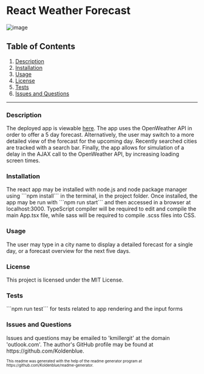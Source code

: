 # React Weather Forecast

![image](https://img.shields.io/badge/license-MIT%20License-green)

## Table of Contents

1. <a href="#description">Description</a>
2. <a href="#installation">Installation</a>
3. <a href="#usage">Usage</a>
4. <a href="#license">License</a>
5. <a href="#test">Tests</a>
6. <a href="#questions">Issues and Questions</a>
<hr><h3 id='description'>Description</h3>
The deployed app is viewable <a href='https://kmiller-react-weather.herokuapp.com/'>here</a>. The app uses the OpenWeather API in order to offer a 5 day forecast. Alternatively, the user may switch to a more detailed view of the forecast for the upcoming day. Recently searched cities are tracked with a search bar. Finally, the app allows for simulation of a delay in the AJAX call to the OpenWeather API, by increasing loading screen times.

<h3 id='installation'>Installation</h3>
The react app may be installed with node.js and node package manager using ```npm install``` in the terminal, in the project folder. Once installed, the app may be run with ```npm run start``` and then accessed in a browser at localhost:3000. TypeScript compiler will be required to edit and compile the main App.tsx file, while sass will be required to compile .scss files into CSS.

<h3 id='usage'>Usage</h3>
The user may type in a city name to display a detailed forecast for a single day, or a forecast overview for the next five days. 

<h3 id='license'>License</h3>
This project is licensed under the MIT License.

<h3 id='test'>Tests</h3>
```npm run test``` for tests related to app rendering and the input forms

<h3 id='questions'>Issues and Questions</h3>
Issues and questions may be emailed to 'kmillergit' at the domain 'outlook.com'. The author's GitHub profile may be found at https://github.com/Koldenblue.<p><sub><sup>This readme was generated with the help of the readme generator program at https://github.com/Koldenblue/readme-generator.</sup></sub></p>